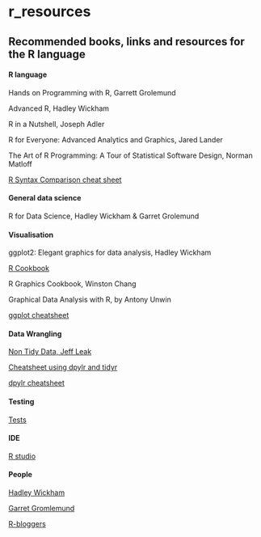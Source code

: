# r_resources
## Recommended books, links and resources for the R language

#### R language

Hands on Programming with R, Garrett Grolemund

Advanced R, Hadley Wickham

R in a Nutshell, Joseph Adler

R for Everyone: Advanced Analytics and Graphics, Jared Lander

The Art of R Programming: A Tour of Statistical Software Design, Norman Matloff 

[R Syntax Comparison cheat sheet](http://www.amelia.mn/Syntax-cheatsheet.pdf)

#### General data science

R for Data Science, Hadley Wickham & Garret Grolemund

#### Visualisation

ggplot2: Elegant graphics for data analysis, Hadley Wickham

[R Cookbook](http://www.cookbook-r.com/Graphs/)

R Graphics Cookbook, Winston Chang 

Graphical Data Analysis with R, by Antony Unwin

[ggplot cheatsheet](https://www.rstudio.com/wp-content/uploads/2015/03/ggplot2-cheatsheet.pdf)

#### Data Wrangling

[Non Tidy Data, Jeff Leak](https://simplystatistics.org/2016/02/17/non-tidy-data/)

[Cheatsheet using dpylr and tidyr](https://www.rstudio.com/wp-content/uploads/2015/02/data-wrangling-cheatsheet.pdf)

[dpylr cheatsheet](https://ugoproto.github.io/ugo_r_doc/dplyr.pdf)


#### Testing

[Tests](http://r-pkgs.had.co.nz/tests.html)

#### IDE

[R studio](http://www.rstudio.com/download)

#### People

[Hadley Wickham](https://twitter.com/hadleywickham)

[Garret Gromlemund](https://twitter.com/statgarrett)

[R-bloggers](http://www.r-bloggers.com/)
